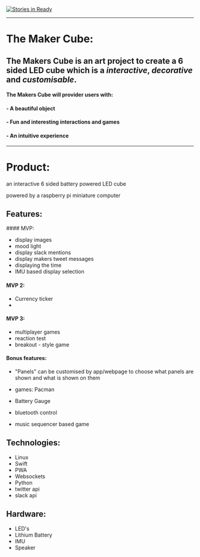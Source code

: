
[![Stories in Ready](https://badge.waffle.io/sultanhq/maker_cube.svg?label=ready&title=Ready)](http://waffle.io/sultanhq/maker_cube)

____

# The Maker Cube:


## The Makers Cube is an art project to create a 6 sided LED cube which is a *interactive*, *decorative* and *customisable*.

#### The Makers Cube will provider users with:

#### - A beautiful object
#### - Fun and interesting interactions and games
#### - An intuitive experience


____

# Product:

an interactive 6 sided battery powered LED cube

powered by a raspberry pi miniature computer


## Features:

#### MVP:
* display images
* mood light
* display slack mentions
* display makers tweet messages
* displaying the time
* IMU based display selection

#### MVP 2:
* Currency ticker
*


#### MVP 3:
* multiplayer games
 * reaction test
 * breakout - style game

#### Bonus features:
* "Panels" can be customised by app/webpage to choose what panels are shown and what is shown on them
* games: Pacman

* Battery Gauge
* bluetooth control
* music sequencer based game

## Technologies:
* Linux
* Swift
* PWA
* Websockets
* Python
* twitter api
* slack api

## Hardware:
* LED's
* Lithium Battery
* IMU
* Speaker
